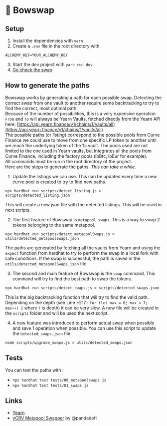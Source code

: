 # 🏹 Bowswap

## Setup  

1. Install the dependencies with `yarn`  
2. Create a `.env` file in the root directory with
```
ALCHEMY_KEY=YOUR_ALCHEMY_KEY
```  
3. Start the dev project with `yarn run dev`
4. [Go check the swap](http://localhost:3000)

## How to generate the paths
Bowswap works by generating a path for each possible swap. Detecting the correct swap from one vault to another require some backtracking to try to find the correct, most optimal path.   
Because of the number of possibilities, this is a very expensive operation.  
`From` and `To` will always be Yearn Vaults, fetched directly from the Yearn API here: [https://api.yearn.finance/v1/chains/1/vaults/all](https://api.yearn.finance/v1/chains/1/vaults/all).  
The possible paths (or *listing*) correspond to the possible pools from Curve Finance we could use to move from one specific LP token to another until we reach the underlying token of the `To` vault. The pools used are not limited to the one used in Yearn vaults, but integrates all the pools from Curve Finance, including the factory pools (ibBtc, ibEur for example).  
All commands must be run in the root directory of the project.  
Here are the steps to generate the paths. *This can take a while*.

1. Update the listings we can use. This can be updated every time a new curve pool is created to try to find new paths.
```
npx hardhat run scripts/detect_listing.js > scripts/detected_listing.json
```
This will create a new json file with the detected listings. This will be used in next scripts.

2. The first feature of Bowswap is `metapool_swaps`. This is a way to swap 2 tokens belonging to the same metapool.
```
npx hardhat run scripts/detect_metapoolSwaps.js > utils/detected_metapoolSwaps.json
```
The paths are generated by fetching all the vaults from Yearn and using the `expect` function from hardhat to try to perform the swap in a local fork with safe conditions. If the swap is successful, the path is saved in the `utils/detected_metapoolSwaps.json` file.

3. The second and main feature of Bowswap is the `swap` command. This command will try to find the best path to swap the tokens.
```
npx hardhat run scripts/detect_swaps.js > scripts/detected_swaps.json
```
This is the big backtracking function that will try to find the valid path. Depending on the depth (see Line ~217 : `for (let max = 0; max < 7; max++) {` where `7` is depth) it can be very slow. A new file will be created in the `scripts` folder and will be used the next script.

4. A new feature was introduced to perform actual swap when possible and save 1 operation when possible. You can use this script to update the `detected_swaps.json` file.
```
node scripts/upgrade_swaps.js > utils/detected_swaps.json
```

## Tests
You can test the paths with :   
- `npx hardhat test tests/00_metapoolswaps.js`  
- `npx hardhat test tests/01_swaps.js`  

## Links
- [Yearn](http://yearn.finance/) 
- [yCRV Metapool Swapper](https://github.com/pandadefi/y-crv-metapool-swapper) by @pandadefi
